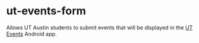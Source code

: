 ut-events-form
==============

Allows UT Austin students to submit events that will be displayed in the [UT Events](http://github.com/greyshi/ut-events) Android app.
